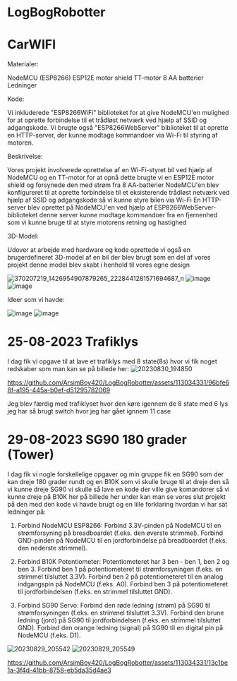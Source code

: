 # LogBogRobotter

# CarWIFI 

Materialer:

NodeMCU (ESP8266)
ESP12E motor shield
TT-motor
8 AA batterier
Ledninger

Kode:

Vi inkluderede "ESP8266WiFi" biblioteket for at give NodeMCU'en mulighed for at oprette forbindelse til et trådløst netværk ved hjælp af SSID og adgangskode.
Vi brugte også "ESP8266WebServer" biblioteket til at oprette en HTTP-server, der kunne modtage kommandoer via Wi-Fi til styring af motoren.

Beskrivelse:

Vores projekt involverede oprettelse af en Wi-Fi-styret bil ved hjælp af NodeMCU og en TT-motor for at opnå dette brugte vi en ESP12E motor shield og forsynede den med strøm fra 8 AA-batterier
NodeMCU'en blev konfigureret til at oprette forbindelse til et eksisterende trådløst netværk ved hjælp af SSID og adgangskode så vi kunne styre bilen via Wi-Fi
En HTTP-server blev oprettet på NodeMCU'en ved hjælp af ESP8266WebServer-biblioteket denne server kunne modtage kommandoer fra en fjernenhed som vi kunne bruge til at styre motorens retning og hastighed

3D-Model:

Udover at arbejde med hardware og kode oprettede vi også en brugerdefineret 3D-model af en bil der blev brugt som en del af vores projekt denne model blev skabt i henhold til vores egne design

![370207219_1426954907879265_2228441281571694687_n](https://github.com/ArsimBoy420/LogBogRobotter/assets/113034331/78adb7fb-dda8-4418-8f50-8b142fc3b490)
![image](https://github.com/ArsimBoy420/LogBogRobotter/assets/113034331/016a9bd4-7338-45e4-9784-3f7825a5dba4)
![image](https://github.com/ArsimBoy420/LogBogRobotter/assets/113034331/2fd59a0d-ea55-4914-9a8e-4ad6a8885548)

Ideer som vi havde:


![image](https://github.com/ArsimBoy420/LogBogRobotter/assets/113034331/f1b383aa-2cac-456c-9b32-72654bd6200c)
![image](https://github.com/ArsimBoy420/LogBogRobotter/assets/113034331/f1fca3cb-e145-4318-a2f6-a3d231d25e88)




# 25-08-2023 Trafiklys

I dag fik vi opgave til at lave et trafiklys med 8 state(8s) hvor vi fik noget redskaber som man kan se på billede her:
![20230830_194850](https://github.com/ArsimBoy420/LogBogRobotter/assets/113034331/96116ca2-98bb-45e9-8ecb-1233aaa9eb84)

https://github.com/ArsimBoy420/LogBogRobotter/assets/113034331/96bfe68f-a195-445a-b0ef-d51295782069


Jeg blev færdig med trafiklyset hvor den køre igennem de 8 state med 6 lys jeg har så brugt switch hvor jeg har gået ignnem 11 case


# 29-08-2023 SG90 180 grader (Tower)

I dag fik vi nogle forskellelige opgaver og min gruppe fik en SG90 som der kan dreje 180 grader rundt og en B10K som vi skulle bruge til at dreje den så vi kunne dreje SG90 vi skulle så lave en kode der ville give komandorer så vi kunne dreje på B10K her på billede her under kan man se vores slut projekt på den med den kode vi havde brugt og en lille forklaring hvordan vi har sat ledninger på:

1. Forbind NodeMCU ESP8266:
Forbind 3.3V-pinden på NodeMCU til en strømforsyning på breadboardet (f.eks. den øverste strimmel).
Forbind GND-pinden på NodeMCU til en jordforbindelse på breadboardet (f.eks. den nederste strimmel).

2. Forbind B10K Potentiometer:
Potentiometeret har 3 ben - ben 1, ben 2 og ben 3.
Forbind ben 1 på potentiometeret til strømforsyningen (f.eks. en strimmel tilsluttet 3.3V).
Forbind ben 2 på potentiometeret til en analog indgangspin på NodeMCU (f.eks. A0).
Forbind ben 3 på potentiometeret til jordforbindelsen (f.eks. en strimmel tilsluttet GND).

3. Forbind SG90 Servo:
Forbind den røde ledning (strøm) på SG90 til strømforsyningen (f.eks. en strimmel tilsluttet 3.3V).
Forbind den brune ledning (jord) på SG90 til jordforbindelsen (f.eks. en strimmel tilsluttet GND).
Forbind den orange ledning (signal) på SG90 til en digital pin på NodeMCU (f.eks. D1).

![20230829_205542](https://github.com/ArsimBoy420/LogBogRobotter/assets/113034331/3c2f972e-7e79-4e97-a8b5-9db16f412bad)
![20230829_205549](https://github.com/ArsimBoy420/LogBogRobotter/assets/113034331/f788bc49-3128-4b34-9a80-0fb4f33d18e6)

https://github.com/ArsimBoy420/LogBogRobotter/assets/113034331/13c1be1a-3f4d-41bb-8758-eb5da35d4ae3
